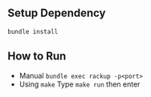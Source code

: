 ## Setup Dependency ##
`bundle install`

## How to Run ##
- Manual
  `bundle exec rackup -p<port>`
- Using `make`
  Type `make run` then enter 
